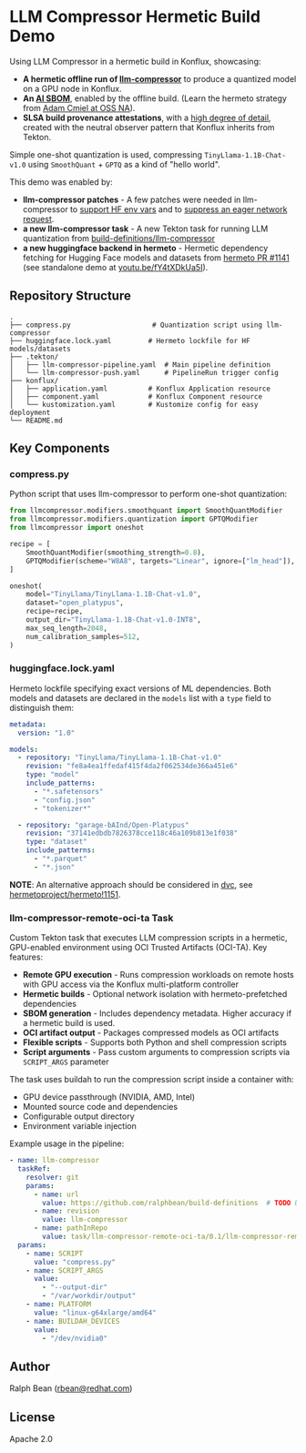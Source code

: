 # LLM Compressor Hermetic Build Demo

Using LLM Compressor in a hermetic build in Konflux, showcasing:

- **A hermetic offline run of [llm-compressor](https://github.com/vllm-project/llm-compressor)** to produce a quantized model on a GPU node in Konflux.
- **An [AI SBOM](https://github.com/aibom-squad/SBOM-for-AI-Use-Cases)**, enabled by the offline build. (Learn the hermeto strategy from [Adam Cmiel at OSS NA](https://youtu.be/cwmdQI6uWWA)).
- **SLSA build provenance attestations**, with a [high degree of detail](https://developers.redhat.com/articles/2025/05/15/how-we-use-software-provenance-red-hat#attestation_example), created with the neutral observer pattern that Konflux inherits from Tekton.

Simple one-shot quantization is used, compressing `TinyLlama-1.1B-Chat-v1.0` using `SmoothQuant` + `GPTQ` as a kind of "hello world".

This demo was enabled by:

- **llm-compressor patches** - A few patches were needed in llm-compressor to [support HF env vars](https://github.com/vllm-project/llm-compressor/pull/1902) and to [suppress an eager network request](https://github.com/vllm-project/llm-compressor/pull/1954).
- **a new llm-compressor task** - A new Tekton task for running LLM quantization from [build-definitions/llm-compressor](https://github.com/ralphbean/build-definitions/tree/llm-compressor)
- **a new huggingface backend in hermeto** - Hermetic dependency fetching for Hugging Face models and datasets from [hermeto PR #1141](https://github.com/hermetoproject/hermeto/pull/1141) (see standalone demo at [youtu.be/fY4tXDkUa5I](https://youtu.be/fY4tXDkUa5I)).

## Repository Structure

```
.
├── compress.py                    # Quantization script using llm-compressor
├── huggingface.lock.yaml         # Hermeto lockfile for HF models/datasets
├── .tekton/
│   ├── llm-compressor-pipeline.yaml  # Main pipeline definition
│   └── llm-compressor-push.yaml      # PipelineRun trigger config
├── konflux/
│   ├── application.yaml          # Konflux Application resource
│   ├── component.yaml            # Konflux Component resource
│   └── kustomization.yaml        # Kustomize config for easy deployment
└── README.md
```

## Key Components

### compress.py

Python script that uses llm-compressor to perform one-shot quantization:

```python
from llmcompressor.modifiers.smoothquant import SmoothQuantModifier
from llmcompressor.modifiers.quantization import GPTQModifier
from llmcompressor import oneshot

recipe = [
    SmoothQuantModifier(smoothing_strength=0.8),
    GPTQModifier(scheme="W8A8", targets="Linear", ignore=["lm_head"]),
]

oneshot(
    model="TinyLlama/TinyLlama-1.1B-Chat-v1.0",
    dataset="open_platypus",
    recipe=recipe,
    output_dir="TinyLlama-1.1B-Chat-v1.0-INT8",
    max_seq_length=2048,
    num_calibration_samples=512,
)
```

### huggingface.lock.yaml

Hermeto lockfile specifying exact versions of ML dependencies. Both models and datasets are declared in the `models` list with a `type` field to distinguish them:

```yaml
metadata:
  version: "1.0"

models:
  - repository: "TinyLlama/TinyLlama-1.1B-Chat-v1.0"
    revision: "fe8a4ea1ffedaf415f4da2f062534de366a451e6"
    type: "model"
    include_patterns:
      - "*.safetensors"
      - "config.json"
      - "tokenizer*"

  - repository: "garage-bAInd/Open-Platypus"
    revision: "37141edbdb7826378cce118c46a109b813e1f038"
    type: "dataset"
    include_patterns:
      - "*.parquet"
      - "*.json"
```

**NOTE**: An alternative approach should be considered in [dvc](https://dvc.org/), see [hermetoproject/hermeto!1151](https://github.com/hermetoproject/hermeto/pull/1151).

### llm-compressor-remote-oci-ta Task

Custom Tekton task that executes LLM compression scripts in a hermetic, GPU-enabled environment using OCI Trusted Artifacts (OCI-TA). Key features:

- **Remote GPU execution** - Runs compression workloads on remote hosts with GPU access via the Konflux multi-platform controller
- **Hermetic builds** - Optional network isolation with hermeto-prefetched dependencies
- **SBOM generation** - Includes dependency metadata. Higher accuracy if a hermetic build is used.
- **OCI artifact output** - Packages compressed models as OCI artifacts
- **Flexible scripts** - Supports both Python and shell compression scripts
- **Script arguments** - Pass custom arguments to compression scripts via `SCRIPT_ARGS` parameter

The task uses buildah to run the compression script inside a container with:
- GPU device passthrough (NVIDIA, AMD, Intel)
- Mounted source code and dependencies
- Configurable output directory
- Environment variable injection

Example usage in the pipeline:

```yaml
- name: llm-compressor
  taskRef:
    resolver: git
    params:
      - name: url
        value: https://github.com/ralphbean/build-definitions  # TODO Update this to a more proper repo.
      - name: revision
        value: llm-compressor
      - name: pathInRepo
        value: task/llm-compressor-remote-oci-ta/0.1/llm-compressor-remote-oci-ta.yaml
  params:
    - name: SCRIPT
      value: "compress.py"
    - name: SCRIPT_ARGS
      value:
        - "--output-dir"
        - "/var/workdir/output"
    - name: PLATFORM
      value: "linux-g64xlarge/amd64"
    - name: BUILDAH_DEVICES
      value:
        - "/dev/nvidia0"
```

## Author

Ralph Bean (rbean@redhat.com)

## License

Apache 2.0

